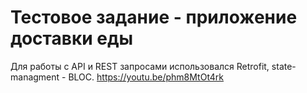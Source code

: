 # Тестовое задание - приложение доставки еды
Для работы с API и REST запросами использовался Retrofit, state-managment - BLOC.
https://youtu.be/phm8MtOt4rk
